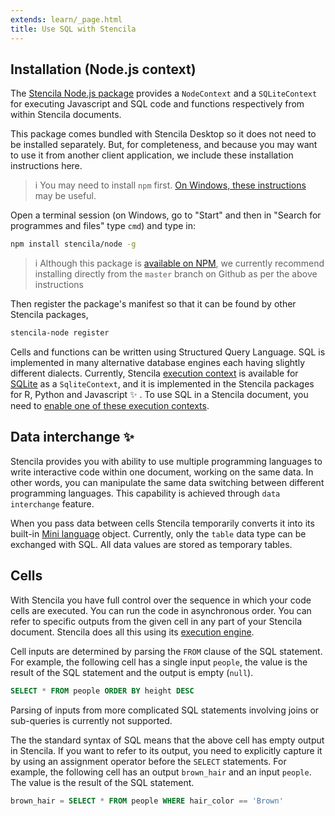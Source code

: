 ```yaml
---
extends: learn/_page.html
title: Use SQL with Stencila
---
```


## Installation (Node.js context)

The [Stencila Node.js package](https://github.com/stencila/node) provides a `NodeContext` and a `SQLiteContext` for executing Javascript and SQL code and functions respectively from within Stencila documents.

This package comes bundled with Stencila Desktop so it does not need to be installed separately. But, for completeness, and because you may want to use it from another client application, we include these installation instructions here.

>i You may need to install `npm` first. [On Windows, these instructions](http://blog.teamtreehouse.com/install-node-js-npm-windows) may be useful.

Open a terminal session (on Windows, go to "Start" and then in "Search for programmes and files" type `cmd`) and type in:

```bash
npm install stencila/node -g
```

>i Although this package is [available on NPM](https://www.npmjs.com/package/stencila-node), we currently recommend installing directly from the `master` branch on Github as per the above instructions

Then register the package's manifest so that it can be found by other Stencila packages,

```bash
stencila-node register
```


Cells and functions can be written using Structured Query Language. SQL is implemented in many alternative database engines
each having slightly different dialects. Currently, Stencila [execution context](computation/contexts.md) is available for
[SQLite](https://www.sqlite.org/) as a `SqliteContext`, and it is implemented in the Stencila packages for R, Python and Javascript :sparkles: .
To use SQL in a Stencila document, you need to [enable one of these execution contexts](getting-started/installation.md#execution-contexts).


## Data interchange :sparkles:

Stencila provides you with ability to use multiple programming languages to write interactive code within
one document, working on the same data. In other words, you can manipulate the same data switching between different programming
languages. This capability is achieved through `data interchange` feature.

When you pass data between cells Stencila temporarily converts it into its built-in [Mini language](languages/mini/README.md) object.
Currently, only the `table` data type can be exchanged with SQL. All data values are stored as temporary tables.

## Cells
With Stencila you have full control over the sequence in which your code cells are executed. You can run the code in asynchronous order.
You can refer to specific outputs from the given cell in any part of your Stencila document.
Stencila does all this using its [execution engine](computation/engine.md).

Cell inputs are determined by parsing the `FROM` clause of the SQL statement.
For example, the following cell has a single input `people`, the value is the result of
the SQL statement and the output is empty (`null`).

```sql
SELECT * FROM people ORDER BY height DESC
```

Parsing of inputs from more complicated SQL statements involving joins or sub-queries is currently not supported.

The the standard syntax of SQL means that the above cell has empty output in Stencila. If you want to refer to its
output, you need to explicitly capture it by  using an assignment operator before the `SELECT` statements.
For example, the following cell has an output `brown_hair` and an input `people`. The value is the result
of the SQL statement.

```sql
brown_hair = SELECT * FROM people WHERE hair_color == 'Brown'
```
